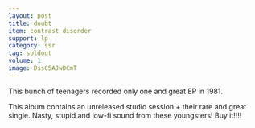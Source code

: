 ```yaml
---
layout: post
title: doubt
item: contrast disorder
support: lp
category: ssr
tag: soldout
volume: 1
image: DssC5AJwDCmT
---
```


This bunch of teenagers recorded only one and great EP in 1981.

This album contains an unreleased studio session + their rare and great single. Nasty, stupid and low-fi sound from these youngsters! Buy it!!!!
